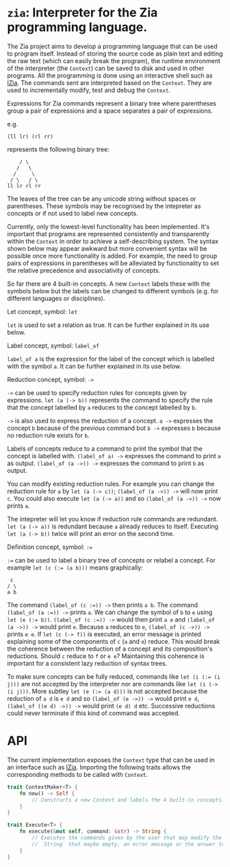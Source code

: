 # `zia`: Interpreter for the Zia programming language.

The Zia project aims to develop a programming language that can be used to program itself. 
Instead of storing the source code as plain text and editing the raw text (which can easily break 
the program), the runtime environment of the interpreter (the `Context`) can be saved to disk and 
used in other programs. All the programming is done using an interactive shell such as
[IZia](https://github.com/Charles-Johnson/zia_programming/izia). The commands sent are interpreted based on the `Context`. They are used to 
incrementally modify, test and debug the `Context`.  

Expressions for Zia commands represent a binary tree where parentheses group a pair of 
expressions and a space separates a pair of expressions.

e.g.
```
(ll lr) (rl rr)
```    
represents the following binary tree:
```
    / \
   /   \
  /     \
 / \   / \
ll lr rl rr
```

The leaves of the tree can be any unicode string without spaces or parentheses. These symbols may 
be recognised by the intepreter as concepts or if not used to label new concepts.

Currently, only the lowest-level functionality has been implemented. It's important that programs
are represented consistently and transparently within the `Context` in order to achieve a 
self-describing system. The syntax shown below may appear awkward but more convenient syntax will 
be possible once more functionality is added. For example, the need to group pairs of expressions 
in parentheses will be alleviated by functionality to set the relative precedence and associativity
of concepts. 

So far there are 4 built-in concepts. A new `Context` labels these with the symbols below but the 
labels can be changed to different symbols (e.g. for different languages or disciplines).  

Let concept, symbol: `let`

`let` is used to set a relation as true. It can be further explained in its use below.

Label concept, symbol: `label_of`

`label_of a` is the expression for the label of the concept which is labelled with the symbol `a`.
It can be further explained in its use below.

Reduction concept, symbol: `->`

`->` can be used to specify reduction rules for concepts given by expressions. `let (a (-> b))`
 represents the command to specify the rule that the concept labelled by `a` reduces to the 
concept labelled by `b`.

`->` is also used to express the reduction of a concept. `a ->` expresses the concept `b` because 
of the previous command but `b ->` expresses `b` because no reduction rule exists for `b`. 

Labels of concepts reduce to a command to print the symbol that the concept is labelled with.
`(label_of a) ->` expresses the command to print `a` as output. `(label_of (a ->)) ->` expresses
the command to print `b` as output.

You can modify existing reduction rules. For example you can change the reduction rule for `a` by 
`let (a (-> c))`; `(label_of (a ->)) ->` will now print `c`. You could also execute 
`let (a (-> a))` and so `(label_of (a ->)) ->` now prints `a`.

The intepreter will let you know if reduction rule commands are redundant. `let (a (-> a))` is 
redundant because `a` already reduces to itself. Executing `let (a (-> b))` twice will print an 
error on the second time.

Definition concept, symbol: `:=`

`:=` can be used to label a binary tree of concepts or relabel a concept. For example 
`let (c (:= (a b)))` means graphically:
```
 c
/ \
a b
```
The command `(label_of (c :=)) ->` then prints `a b`. The command `(label_of (a :=)) ->` prints 
`a`. We can change the symbol of `b` to `e` using `let (e (:= b))`. `(label_of (c :=)) ->` would 
then print `a e` and `(label_of (a ->)) ->` would print `e`. Because `a` reduces to `e`, 
`(label_of (c ->)) ->` prints `e e`. If `let (c (-> f))` is executed, an error message is printed 
explaining some of the components of `c` (`a` and `e`) reduce. This would break the coherence 
between the reduction of a concept and its composition's reductions. Should `c` reduce to `f` or 
`e e`? Maintaining this coherence is important for a consistent lazy reduction of syntax trees.

To make sure concepts can be fully reduced, commands like `let (i (:= (i j)))` are not accepted by
the interpreter nor are commands like `let (i (-> (i j)))`. More subtley `let (e (:= (a d)))` is 
not accepted because the reduction of `a d` is `e d` and so `(label_of (e ->)) ->` would print 
`e d`, `(label_of ((e d) ->)) ->` would print `(e d) d` etc. Successive reductions could never 
terminate if this kind of command was accepted. 

# API  

The current implementation exposes the `Context` type that can be used in an interface such as 
[IZia](https://github.com/Charles-Johnson/izia). Importing the following traits allows the 
corresponding methods to be called with `Context`.

```rust
trait ContextMaker<T> {
	fn new() -> Self { 
		// Constructs a new Context and labels the 4 built-in concepts.
    }
}

trait Execute<T> {
    fn execute(&mut self, command: &str) -> String { 
		// Executes the commands given by the user that may modify the `Context` and outputs a 
		// `String` that maybe empty, an error message or the answer to a query.
	}
}
```
